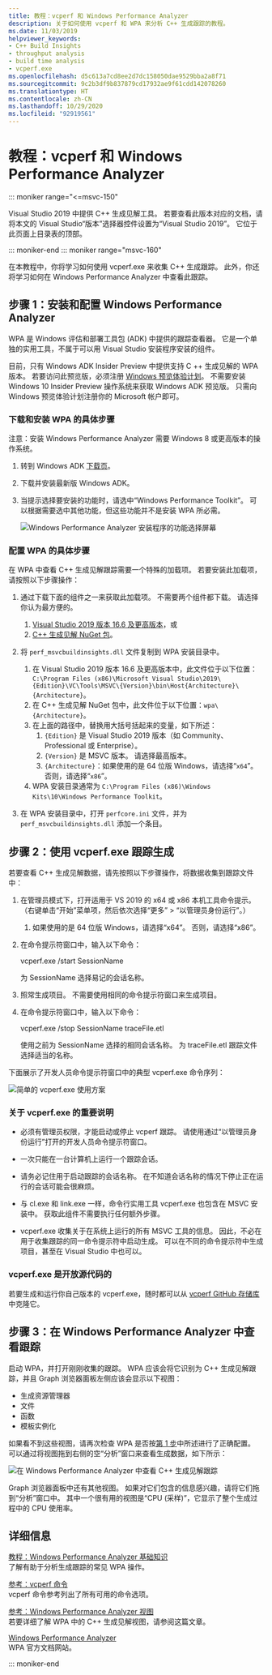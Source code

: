 ```yaml
---
title: 教程：vcperf 和 Windows Performance Analyzer
description: 关于如何使用 vcperf 和 WPA 来分析 C++ 生成跟踪的教程。
ms.date: 11/03/2019
helpviewer_keywords:
- C++ Build Insights
- throughput analysis
- build time analysis
- vcperf.exe
ms.openlocfilehash: d5c613a7cd8ee2d7dc158050dae9529bba2a8f71
ms.sourcegitcommit: 9c2b3df9b837879cd17932ae9f61cdd142078260
ms.translationtype: HT
ms.contentlocale: zh-CN
ms.lasthandoff: 10/29/2020
ms.locfileid: "92919561"
---
```

# <a name="tutorial-vcperf-and-windows-performance-analyzer"></a>教程：vcperf 和 Windows Performance Analyzer

::: moniker range="<=msvc-150"

Visual Studio 2019 中提供 C++ 生成见解工具。 若要查看此版本对应的文档，请将本文的 Visual Studio“版本”选择器控件设置为“Visual Studio 2019”。 它位于此页面上目录表的顶部。

::: moniker-end
::: moniker range="msvc-160"

在本教程中，你将学习如何使用 vcperf.exe 来收集 C++ 生成跟踪。 此外，你还将学习如何在 Windows Performance Analyzer 中查看此跟踪。

## <a name="step-1-install-and-configure-windows-performance-analyzer"></a>步骤 1：安装和配置 Windows Performance Analyzer

WPA 是 Windows 评估和部署工具包 (ADK) 中提供的跟踪查看器。 它是一个单独的实用工具，不属于可以用 Visual Studio 安装程序安装的组件。

目前，只有 Windows ADK Insider Preview 中提供支持 C ++ 生成见解的 WPA 版本。 若要访问此预览版，必须注册 [Windows 预览体验计划](https://insider.windows.com)。 不需要安装 Windows 10 Insider Preview 操作系统来获取 Windows ADK 预览版。 只需向 Windows 预览体验计划注册你的 Microsoft 帐户即可。

### <a name="to-download-and-install-wpa"></a>下载和安装 WPA 的具体步骤

注意：安装 Windows Performance Analyzer 需要 Windows 8 或更高版本的操作系统。

1. 转到 Windows ADK [下载页](/windows-hardware/get-started/adk-install)。

1. 下载并安装最新版 Windows ADK。

1. 当提示选择要安装的功能时，请选中“Windows Performance Toolkit”。 可以根据需要选中其他功能，但这些功能并不是安装 WPA 所必需。

   ![Windows Performance Analyzer 安装程序的功能选择屏幕](media/wpa-installation.png)

### <a name="to-configure-wpa"></a><a name="configuration-steps"></a> 配置 WPA 的具体步骤

在 WPA 中查看 C++ 生成见解跟踪需要一个特殊的加载项。 若要安装此加载项，请按照以下步骤操作：

1. 通过下载下面的组件之一来获取此加载项。 不需要两个组件都下载。 请选择你认为最方便的。
    1. [Visual Studio 2019 版本 16.6 及更高版本](https://visualstudio.microsoft.com/downloads/)，或
    1. [C++ 生成见解 NuGet 包](https://www.nuget.org/packages/Microsoft.Cpp.BuildInsights/)。

1. 将 `perf_msvcbuildinsights.dll` 文件复制到 WPA 安装目录中。
    1. 在 Visual Studio 2019 版本 16.6 及更高版本中，此文件位于以下位置：`C:\Program Files (x86)\Microsoft Visual Studio\2019\{Edition}\VC\Tools\MSVC\{Version}\bin\Host{Architecture}\{Architecture}`。
    1. 在 C++ 生成见解 NuGet 包中，此文件位于以下位置：`wpa\{Architecture}`。
    1. 在上面的路径中，替换用大括号括起来的变量，如下所述：
        1. `{Edition}` 是 Visual Studio 2019 版本（如 Community、Professional 或 Enterprise）。
        1. `{Version}` 是 MSVC 版本。 请选择最高版本。
        1. `{Architecture}`：如果使用的是 64 位版 Windows，请选择“`x64`”。 否则，请选择“`x86`”。
    1. WPA 安装目录通常为 `C:\Program Files (x86)\Windows Kits\10\Windows Performance Toolkit`。

1. 在 WPA 安装目录中，打开 `perfcore.ini` 文件，并为 `perf_msvcbuildinsights.dll` 添加一个条目。

## <a name="step-2-trace-your-build-with-vcperfexe"></a>步骤 2：使用 vcperf.exe 跟踪生成

若要查看 C++ 生成见解数据，请先按照以下步骤操作，将数据收集到跟踪文件中：

1. 在管理员模式下，打开适用于 VS 2019 的 x64 或 x86 本机工具命令提示。 （右键单击“开始”菜单项，然后依次选择“更多” > “以管理员身份运行”。）
    1. 如果使用的是 64 位版 Windows，请选择“x64”。 否则，请选择“x86”。

1. 在命令提示符窗口中，输入以下命令：

   vcperf.exe /start SessionName

   为 SessionName 选择易记的会话名称。

1. 照常生成项目。 不需要使用相同的命令提示符窗口来生成项目。

1. 在命令提示符窗口中，输入以下命令：

   vcperf.exe /stop SessionName traceFile.etl 

   使用之前为 SessionName 选择的相同会话名称。 为 traceFile.etl 跟踪文件选择适当的名称。

下面展示了开发人员命令提示符窗口中的典型 vcperf.exe 命令序列：

![简单的 vcperf.exe 使用方案](media/vcperf-simple-usage.png)

### <a name="important-notes-about-vcperfexe"></a>关于 vcperf.exe 的重要说明

- 必须有管理员权限，才能启动或停止 vcperf 跟踪。 请使用通过“以管理员身份运行”打开的开发人员命令提示符窗口。

- 一次只能在一台计算机上运行一个跟踪会话。

- 请务必记住用于启动跟踪的会话名称。 在不知道会话名称的情况下停止正在运行的会话可能会很麻烦。

- 与 cl.exe 和 link.exe 一样，命令行实用工具 vcperf.exe 也包含在 MSVC 安装中。 获取此组件不需要执行任何额外步骤。

- vcperf.exe 收集关于在系统上运行的所有 MSVC 工具的信息。 因此，不必在用于收集跟踪的同一命令提示符中启动生成。 可以在不同的命令提示符中生成项目，甚至在 Visual Studio 中也可以。

### <a name="vcperfexe-is-open-source"></a>vcperf.exe 是开放源代码的

若要生成和运行你自己版本的 vcperf.exe，随时都可以从 [vcperf GitHub 存储库](https://github.com/microsoft/vcperf)中克隆它。

## <a name="step-3-view-your-trace-in-windows-performance-analyzer"></a>步骤 3：在 Windows Performance Analyzer 中查看跟踪

启动 WPA，并打开刚刚收集的跟踪。 WPA 应该会将它识别为 C++ 生成见解跟踪，并且 Graph 浏览器面板左侧应该会显示以下视图：

- 生成资源管理器
- 文件
- 函数
- 模板实例化

如果看不到这些视图，请再次检查 WPA 是否按[第 1 步](#configuration-steps)中所述进行了正确配置。 可以通过将视图拖到右侧的空“分析”窗口来查看生成数据，如下所示：

![在 Windows Performance Analyzer 中查看 C++ 生成见解跟踪](media/wpa-viewing-trace.gif)

Graph 浏览器面板中还有其他视图。 如果对它们包含的信息感兴趣，请将它们拖到“分析”窗口中。 其中一个很有用的视图是“CPU (采样)”，它显示了整个生成过程中的 CPU 使用率。

## <a name="more-information"></a>详细信息

[教程：Windows Performance Analyzer 基础知识](wpa-basics.md)\
了解有助于分析生成跟踪的常见 WPA 操作。

[参考：vcperf 命令](../reference/vcperf-commands.md)\
vcperf 命令参考列出了所有可用的命令选项。

[参考：Windows Performance Analyzer 视图](../reference/wpa-views.md)\
若要详细了解 WPA 中的 C++ 生成见解视图，请参阅这篇文章。

[Windows Performance Analyzer](/windows-hardware/test/wpt/windows-performance-analyzer)\
WPA 官方文档网站。

::: moniker-end
